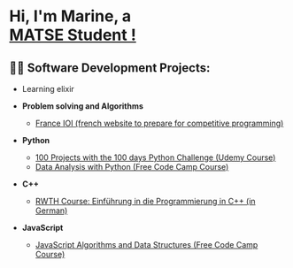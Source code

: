 <h1>Hi, I'm Marine, a <br/><a href="https://github.com/marine-raimbault"> MATSE Student !</a>

<!--  
  , <a href="put yt link here">YouTuber</a></h1>
-->

<h2>👨‍💻 Software Development Projects:</h2>

  - Learning elixir
<!--
- <b> TODO : modify the Python 100 day challenge as soon as you did half of the 100 projects</b>
-->

- <b>Problem solving and Algorithms</b>
  - [France IOI (french website to prepare for competitive programming)](http://www.france-ioi.org/user/perso.php?sLogin=marine-raimbault)
  
- <b>Python</b> 
  - [100 Projects with the 100 days Python Challenge (Udemy Course)](https://github.com/marine-raimbault/-Day18-Intermediate-Turtle-the-Graphical-User-Interface-GUI-)
  - [Data Analysis with Python (Free Code Camp Course)](https://platform-ui.topcoder.com/learn/freeCodeCamp/data-analysis-with-python/data-analysis-with-python-course/introduction-to-data-analysis)

- <b>C++</b> 
  - [RWTH Course: Einführung in die Programmierung in C++ (in German)](https://www.stce.rwth-aachen.de/teaching/winter-semester-2020-21/einfuhrung-in-die-programmierung-mit-c)

- <b>JavaScript</b>
    - [JavaScript Algorithms and Data Structures (Free Code Camp Course)](https://www.freecodecamp.org/learn/javascript-algorithms-and-data-structures/)
  
<!--
- <b>This page is in development, I'm modifying it using following content: </b><a href="https://github.com/joshmadakor1/joshmadakor1/blob/main/README.md">Github with Joshmadakor</a> TODO: create a youtube channel to document your progress 
-->
<!--

<h2>📺 Popular YouTube Videos</h2>

- [How to get into Cybersecurity Starting From Zero](https://www.youtube.com/watch?v=a83ASGn_V_s)
- [A Day in the Life of a Cybersecurity Anayst](https://www.youtube.com/watch?v=uHy3oM7NnoU)
- [How to Create a KeyLogger (C#)](https://www.youtube.com/watch?v=N-L9hklSlNk)
- [Ransomware Demonstration (C#)](https://www.youtube.com/watch?v=OfvdQeh79s0)
- [Is WGU Legit?](https://www.youtube.com/watch?v=E2MwRWxDBkA)

<h2> 🤳 Connect with me:</h2>

[<img align="left" alt="JoshMadakor | YouTube" width="22px" src="https://cdn.jsdelivr.net/npm/simple-icons@v3/icons/youtube.svg" />][youtube]
[<img align="left" alt="JoshMadakor | Twitter" width="22px" src="https://cdn.jsdelivr.net/npm/simple-icons@v3/icons/twitter.svg" />][twitter]
[<img align="left" alt="JoshMadakor | LinkedIn" width="22px" src="https://cdn.jsdelivr.net/npm/simple-icons@v3/icons/linkedin.svg" />][linkedin]
[<img align="left" alt="JoshMadakor | Instagram" width="22px" src="https://cdn.jsdelivr.net/npm/simple-icons@v3/icons/instagram.svg" />][instagram]

[twitter]: https://twitter.com/joshmadakor
[youtube]: https://www.youtube.com/c/joshmadakor
[instagram]: https://www.instagram.com/joshmadakor/
[linkedin]: https://linkedin.com/in/joshmadakor


**joshmadakor1/joshmadakor1** is a ✨ _special_ ✨ repository because its `README.md` (this file) appears on your GitHub profile.

Here are some ideas to get you started:

- 🔭 I’m currently working on ...
- 🌱 I’m currently learning ...
- 👯 I’m looking to collaborate on ...
- 🤔 I’m looking for help with ...
- 💬 Ask me about ...
- 📫 How to reach me: ...
- 😄 Pronouns: ...
- ⚡ Fun fact: ...
-->
